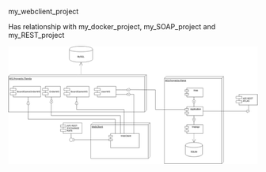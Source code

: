 my_webclient_project

Has relationship with my_docker_project, my_SOAP_project and my_REST_project

![](https://github.com/davillafer/my_webclient_project/blob/main/Imagen1.png)
